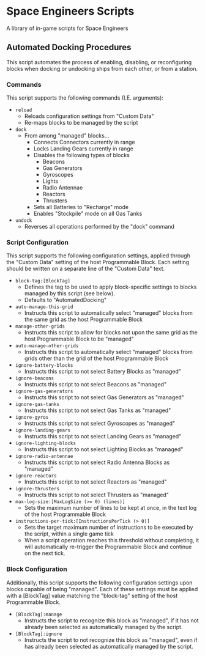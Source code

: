 
# Space Engineers Scripts

A library of in-game scripts for Space Engineers

## Automated Docking Procedures

This script automates the process of enabling, disabling, or reconfiguring blocks when docking or undocking ships from each other, or from a station.

### Commands

This script supports the following commands (I.E. arguments):

- `reload`
  - Reloads configuration settings from "Custom Data"
  - Re-maps blocks to be managed by the script
- `dock`
  - From among "managed" blocks...
    - Connects Connectors currently in range
    - Locks Landing Gears currently in range
    - Disables the following types of blocks
      - Beacons
      - Gas Generators
      - Gyroscopes
      - Lights
      - Radio Antennae
      - Reactors
      - Thrusters
    - Sets all Batteries to "Recharge" mode
    - Enables "Stockpile" mode on all Gas Tanks
- `undock`
  - Reverses all operations performed by the "dock" command
 
 ### Script Configuration
 
 This script supports the following configuration settings, applied through the "Custom Data" setting of the host Programmable Block. Each setting should be written on a separate line of the "Custom Data" text.
 
- `block-tag:[BlockTag]`
  - Defines the tag to be used to apply block-specific settings to blocks managed by this script (see below).
  - Defaults to "AutomatedDocking"
- `auto-manage-this-grid`
  - Instructs this script to automatically select "managed" blocks from the same grid as the host Programmable Block
- `manage-other-grids`
  - Instructs this script to allow for blocks not upon the same grid as the host Programmable Block to be "managed"
- `auto-manage-other-grids`
  - Instructs this script to automatically select "managed" blocks from grids other than the grid of the host Programmable Block
- `ignore-battery-blocks`
  - Instructs this script to not select Battery Blocks as "managed"
- `ignore-beacons`
  - Instructs this script to not select Beacons as "managed"
- `ignore-gas-generators`
  - Instructs this script to not select Gas Generators as "managed"
- `ignore-gas-tanks`
  - Instructs this script to not select Gas Tanks as "managed"
- `ignore-gyros`
  - Instructs this script to not select Gyroscopes as "managed"
- `ignore-landing-gears`
  - Instructs this script to not select Landing Gears as "managed"
- `ignore-lighting-blocks`
  - Instructs this script to not select Lighting Blocks as "managed"
- `ignore-radio-antennae`
  - Instructs this script to not select Radio Antenna Blocks as "managed"
- `ignore-reactors`
  - Instructs this script to not select Reactors as "managed"
- `ignore-thrusters`
  - Instructs this script to not select Thrusters as "managed"
- `max-log-size:[MaxLogSize (>= 0) (lines)]`
  - Sets the maximum number of lines to be kept at once, in the text log of the host Programmable Block
- `instructions-per-tick:[InstructionsPerTick (> 0)]`
  - Sets the target maximum number of instructions to be executed by the script, within a single game tick
  - When a script operation reaches this threshold without completing, it will automatically re-trigger the Programmable Block and continue on the next tick.

### Block Configuration

Additionally, this script supports the following configuration settings upon blocks capable of being "managed". Each of these settings must be applied with a [BlockTag] value matching the "block-tag" setting of the host Programmable Block.

- `[BlockTag]:manage`
  - Instructs the script to recognize this block as "managed", if it has not already been selected as automatically managed by the script.
- `[BlockTag]:ignore`
  - Instructs the script to not recognize this block as "managed", even if has already been selected as automatically managed by the script.